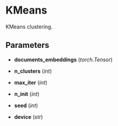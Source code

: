 # KMeans

KMeans clustering.



## Parameters

- **documents_embeddings** (*torch.Tensor*)

- **n_clusters** (*int*)

- **max_iter** (*int*)

- **n_init** (*int*)

- **seed** (*int*)

- **device** (*str*)




